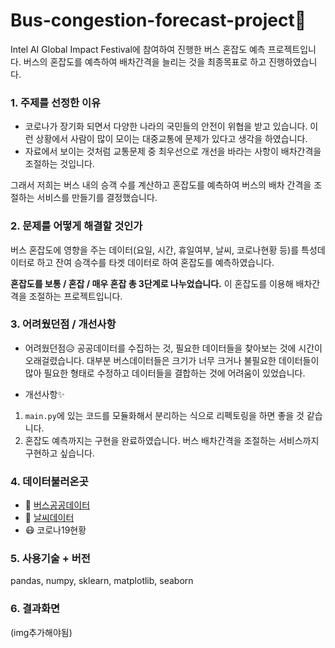 # Bus-congestion-forecast-project🚌
Intel AI Global Impact Festival에 참여하여 진행한 버스 혼잡도 예측 프로젝트입니다. 버스의 혼잡도를 예측하여 배차간격을 늘리는 것을 최종목표로 하고 진행하였습니다.

### 1. 주제를 선정한 이유
- 코로나가 장기화 되면서 다양한 나라의 국민들의 안전이 위협을 받고 있습니다. 이런 상황에서 사람이 많이 모이는 대중교통에 문제가 있다고 생각을 하였습니다. 
- 자료에서 보이는 것처럼 교통문제 중 최우선으로 개선을 바라는 사항이 배차간격을 조절하는 것입니다.

그래서 저희는 버스 내의 승객 수를 계산하고 혼잡도를 예측하여 버스의 배차 간격을 조절하는 서비스를 만들기를 결정했습니다.

### 2. 문제를 어떻게 해결할 것인가
버스 혼잡도에 영향을 주는 데이터(요일, 시간, 휴일여부, 날씨, 코로나현황 등)를 특성데이터로 하고 잔여 승객수를 타겟 데이터로 하여 혼잡도를 예측하였습니다. 

**혼잡도를 보통 / 혼잡 / 매우 혼잡 총 3단계로 나누었습니다.** 이 혼잡도를 이용해 배차간격을 조절하는 프로젝트입니다. 

### 3. 어려웠던점 / 개선사항

- 어려웠던점😥
공공데이터를 수집하는 것, 필요한 데이터들을 찾아보는 것에 시간이 오래걸렸습니다. 대부분 버스데이터들은 크기가 너무 크거나 불필요한 데이터들이 많아 필요한 형태로 수정하고 데이터들을 결합하는 것에 어려움이 있었습니다. 

- 개선사항✨
1. `main.py`에 있는 코드를 모듈화해서 분리하는 식으로 리펙토링을 하면 좋을 것 같습니다.
2. 혼잡도 예측까지는 구현을 완료하였습니다. 버스 배차간격을 조절하는 서비스까지 구현하고 싶습니다.


### 4. 데이터불러온곳
- 🚌 [버스공공데이터](https://www.bigdata-transportation.kr/)
- 🌈 [날씨데이터](https://data.kma.go.kr/cmmn/main.do)
- 😷 코로나19현황
### 5. 사용기술 + 버전

pandas, numpy, sklearn, matplotlib, seaborn

### 6. 결과화면

(img추가해야됨)
